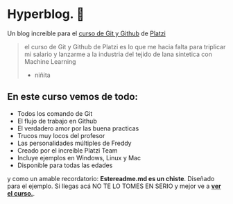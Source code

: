 # Hyperblog. 💚
Un blog increible para el [curso de Git y Github](http://https://platzi.com/cursos/git-github/ "curso de Git y Github") de [Platzi](http://https://platzi.com/ "Platzi")
>el curso de Git y Github de Platzi es lo que me hacia falta para triplicar mi salario y lanzarme a la industria del tejido de lana sintetica con Machine Learning
> - niñita

## En este curso vemos de todo:
* Todos los comando de Git
* El flujo de trabajo en Github
* El verdadero amor por las buena practicas
* Trucos muy locos del profesor
* Las personalidades múltiples de Freddy
* Creado por el increible Platzi Team
* Incluye ejemplos en Windows, Linux y Mac
* Disponible para todas las edades

y como un amable recordatorio: **Estereadme.md es un chiste**. Diseñado para el ejemplo. Si llegas acá NO TE LO TOMES EN SERIO y mejor ve a [**ver el curso.**](http://https://platzi.com/cursos/git-github/ "ver el curso").


